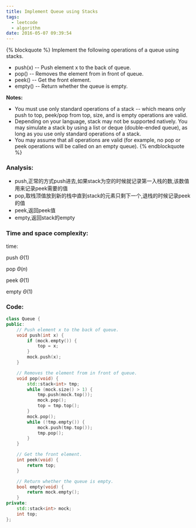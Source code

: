 ```yaml
---
title: Implement Queue using Stacks
tags:
  - leetcode
  - algorithm
date: 2016-05-07 09:39:54
---
```

{% blockquote %}
Implement the following operations of a queue using stacks.

+ push(x) -- Push element x to the back of queue.
+ pop() -- Removes the element from in front of queue.
+ peek() -- Get the front element.
+ empty() -- Return whether the queue is empty.

**Notes:**
+ You must use only standard operations of a stack -- which means only push to top, peek/pop from top, size, and is empty operations are valid.
+ Depending on your language, stack may not be supported natively. You may simulate a stack by using a list or deque (double-ended queue), as long as you use only standard operations of a stack.
+ You may assume that all operations are valid (for example, no pop or peek operations will be called on an empty queue).
{% endblockquote %}
<!-- more -->
### Analysis:
+ push,正常的方式push进去,如果stack为空的时候就记录第一入栈的数,该数值用来记录peek需要的值
+ pop,取栈顶值放到新的栈中直到stack的元素只剩下一个,退栈的时候记录peek的值
+ peek,返回peek值
+ empty,返回stack的empty
### Time and space complexity:
time:

push $\Theta (1)$

pop  $\Theta (n)$

peek $\Theta (1)$

empty $\Theta (1)$
### Code:
```cpp
class Queue {
public:
    // Push element x to the back of queue.
    void push(int x) {
        if (mock.empty()) {
            top = x;
        }
        mock.push(x);
    }

    // Removes the element from in front of queue.
    void pop(void) {
        std::stack<int> tmp;
        while (mock.size() > 1) {
            tmp.push(mock.top());
            mock.pop();
            top = tmp.top();
        }
        mock.pop();
        while (!tmp.empty()) {
            mock.push(tmp.top());
            tmp.pop();
        }
    }

    // Get the front element.
    int peek(void) {
        return top;
    }

    // Return whether the queue is empty.
    bool empty(void) {
        return mock.empty();
    }
private:
    std::stack<int> mock;
    int top;
};
```

